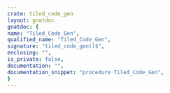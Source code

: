 ```yaml
---
crate: tiled_code_gen
layout: gnatdoc
gnatdoc: {
name: "Tiled_Code_Gen",
qualified_name: "Tiled_Code_Gen",
signature: "tiled_code_gen()$",
enclosing: "",
is_private: false,
documentation: "",
documentation_snippet: "procedure Tiled_Code_Gen",
}
---
```

